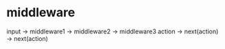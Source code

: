 # middleware

input -> middleware1 -> middleware2 -> middleware3
    action  ->  next(action)  ->  next(action)